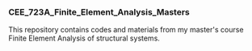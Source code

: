 ### CEE_723A_Finite_Element_Analysis_Masters
This repository contains codes and materials from my master's course Finite Element Analysis of structural systems. 
